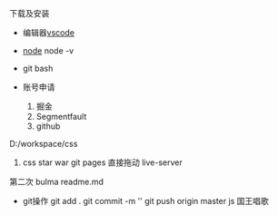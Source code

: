 下载及安装
- 编辑器[vscode](https://code.visualstudio.com/)
- [node](https://nodejs.org/en/)
  node -v
- git bash 

- 账号申请
  1. 掘金
  2. Segmentfault
  3. github 

D:/workspace/css
1. css star war
git pages
直接拖动
live-server


第二次 
bulma
readme.md
- git操作
  git add .
  git commit -m ''
  git push origin master
js
  国王唱歌
